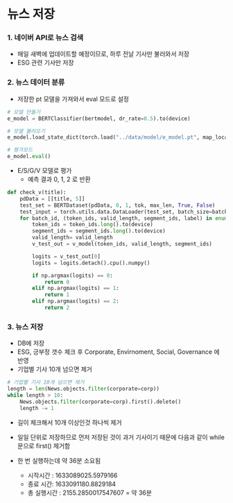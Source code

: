# 뉴스 저장

### 1. 네이버 API로 뉴스 검색

- 매일 새벽에 업데이트할 예정이므로, 하루 전날 기사만 불러와서 저장
- ESG 관련 기사만 저장



### 2. 뉴스 데이터 분류

- 저장한 pt 모델을 가져와서 eval 모드로 설정

```python
# 모델 만들기
e_model = BERTClassifier(bertmodel, dr_rate=0.5).to(device)

# 모델 불러오기
e_model.load_state_dict(torch.load("../data/model/e_model.pt", map_location=device))

# 평가모드
e_model.eval()
```

- E/S/G/V 모델로 평가
  - 예측 결과 0, 1, 2 로 반환

```python
def check_v(title):
    pdData = [[title, 5]]
    test_set = BERTDataset(pdData, 0, 1, tok, max_len, True, False) 
    test_input = torch.utils.data.DataLoader(test_set, batch_size=batch_size, num_workers=0)
    for batch_id, (token_ids, valid_length, segment_ids, label) in enumerate(test_input):
        token_ids = token_ids.long().to(device)
        segment_ids = segment_ids.long().to(device)
        valid_length= valid_length 
        v_test_out = v_model(token_ids, valid_length, segment_ids)

        logits = v_test_out[0]
        logits = logits.detach().cpu().numpy()

        if np.argmax(logits) == 0:
            return 0
        elif np.argmax(logits) == 1:
            return 1
        elif np.argmax(logits) == 2:
            return 2
```



### 3. 뉴스 저장

- DB에 저장
- ESG, 긍부정 갯수 체크 후 Corporate, Envirnoment, Social, Governance 에 반영
- 기업별 기사 10개 넘으면 제거

```python
# 기업별 기사 10개 넘으면 제거
length = len(News.objects.filter(corporate=corp))
while length > 10:
    News.objects.filter(corporate=corp).first().delete()
    length -= 1
```

- 길이 체크해서 10개 이상인것 하나씩 제거
- 일일 단위로 저장하므로 먼저 저장된 것이 과거 기사이기 때문에 다음과 같이 while문으로 first() 제거함



- 한 번 실행하는데 약 36분 소요됨
  - 시작시간 : 1633089025.5979166
  - 종료 시간: 1633091180.8829184
  - 총 실행시간 : 2155.2850017547607 = 약 36분

